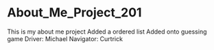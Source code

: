 # About_Me_Project_201
This is my about me project
Added a ordered list
Added onto guessing game
Driver: Michael
Navigator: Curtrick

